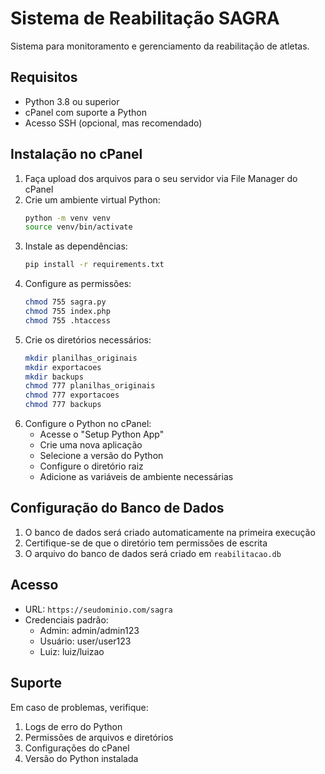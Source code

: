 # Sistema de Reabilitação SAGRA

Sistema para monitoramento e gerenciamento da reabilitação de atletas.

## Requisitos

- Python 3.8 ou superior
- cPanel com suporte a Python
- Acesso SSH (opcional, mas recomendado)

## Instalação no cPanel

1. Faça upload dos arquivos para o seu servidor via File Manager do cPanel
2. Crie um ambiente virtual Python:
   ```bash
   python -m venv venv
   source venv/bin/activate
   ```
3. Instale as dependências:
   ```bash
   pip install -r requirements.txt
   ```
4. Configure as permissões:
   ```bash
   chmod 755 sagra.py
   chmod 755 index.php
   chmod 755 .htaccess
   ```
5. Crie os diretórios necessários:
   ```bash
   mkdir planilhas_originais
   mkdir exportacoes
   mkdir backups
   chmod 777 planilhas_originais
   chmod 777 exportacoes
   chmod 777 backups
   ```
6. Configure o Python no cPanel:
   - Acesse o "Setup Python App"
   - Crie uma nova aplicação
   - Selecione a versão do Python
   - Configure o diretório raiz
   - Adicione as variáveis de ambiente necessárias

## Configuração do Banco de Dados

1. O banco de dados será criado automaticamente na primeira execução
2. Certifique-se de que o diretório tem permissões de escrita
3. O arquivo do banco de dados será criado em `reabilitacao.db`

## Acesso

- URL: `https://seudominio.com/sagra`
- Credenciais padrão:
  - Admin: admin/admin123
  - Usuário: user/user123
  - Luiz: luiz/luizao

## Suporte

Em caso de problemas, verifique:
1. Logs de erro do Python
2. Permissões de arquivos e diretórios
3. Configurações do cPanel
4. Versão do Python instalada 